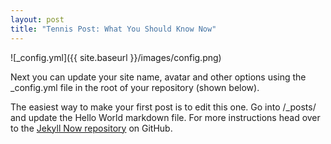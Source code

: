 ```yaml
---
layout: post
title: "Tennis Post: What You Should Know Now"
---
```


![_config.yml]({{ site.baseurl }}/images/config.png)

Next you can update your site name, avatar and other options using the _config.yml file in the root of your repository (shown below).

The easiest way to make your first post is to edit this one. Go into /_posts/ and update the Hello World markdown file. For more instructions head over to the [Jekyll Now repository](https://github.com/barryclark/jekyll-now) on GitHub.
